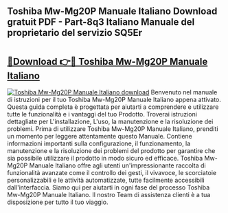 ## Toshiba Mw-Mg20P Manuale Italiano Download gratuit PDF - Part-8q3 Italiano Manuale del proprietario del servizio SQ5Er

# <h2><a href="http://dfcubh.blite.top/?on=Toshiba+Mw-Mg20P+Manuale+Italiano">🔗Download 👉🔴 Toshiba Mw-Mg20P Manuale Italiano</a></h2>

[![Toshiba Mw-Mg20P Manuale Italiano download](https://i.imgur.com/lujVjoI.png)](http://dfcubh.blite.top/?on=Toshiba+Mw-Mg20P+Manuale+Italiano)
Benvenuto nel manuale di istruzioni per il tuo Toshiba Mw-Mg20P Manuale Italiano appena attivato. Questa guida completa è progettata per aiutarti a comprendere e utilizzare tutte le funzionalità e i vantaggi del tuo Prodotto. Troverai istruzioni dettagliate per L'installazione, L'uso, la manutenzione e la risoluzione dei problemi. Prima di utilizzare Toshiba Mw-Mg20P Manuale Italiano, prenditi un momento per leggere attentamente questo Manuale. Contiene informazioni importanti sulla configurazione, il funzionamento, la manutenzione e la risoluzione dei problemi del prodotto per garantire che sia possibile utilizzare il prodotto in modo sicuro ed efficace. Toshiba Mw-Mg20P Manuale Italiano offre agli utenti un'impressionante raccolta di funzionalità avanzate come il controllo dei gesti, il vivavoce, le scorciatoie personalizzabili e le attività automatizzate, tutte facilmente accessibili dall'interfaccia. Siamo qui per aiutarti in ogni fase del processo Toshiba Mw-Mg20P Manuale Italiano. Il nostro Team di assistenza clienti è a tua disposizione per tutto il tuo viaggio.
